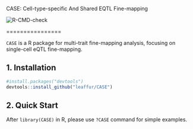 CASE: Cell-type-specific And Shared EQTL Fine-mapping

![R-CMD-check](https://github.com/leaffur/CASE/workflows/R-CMD-check/badge.svg)

================

`CASE` is a R package for multi-trait fine-mapping analysis, focusing on single-cell eQTL fine-mapping.

## 1. Installation

``` r
#install.packages("devtools")
devtools::install_github("leaffur/CASE")
```

## 2. Quick Start

After `library(CASE)` in R, please use `?CASE` command for simple examples.
